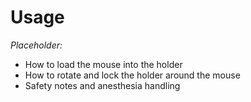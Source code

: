 # Usage

*Placeholder:*
- How to load the mouse into the holder
- How to rotate and lock the holder around the mouse
- Safety notes and anesthesia handling
